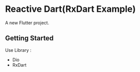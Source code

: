# Reactive Dart(RxDart Example)

A new Flutter project.

## Getting Started
Use Library : 
 - Dio
 - RxDart
